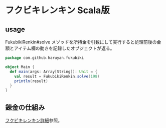 # フクビキレンキン Scala版

## usage

FukubikiRenkin#solve メソッドを所持金を引数にして実行すると処理前後の金額とアイテム欄の動きを記録したオブジェクトが返る。
```scala
package com.github.haruyan.fukubiki

object Main {
  def main(args: Array[String]): Unit = {
    val result = FukubikiRenkin.solve(198)
    println(result)
  }
}
```

## 錬金の仕組み

[フクビキレンキン詳細](details.md)参照。